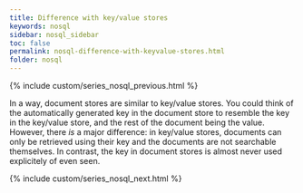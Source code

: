 ```yaml
---
title: Difference with key/value stores
keywords: nosql
sidebar: nosql_sidebar
toc: false
permalink: nosql-difference-with-keyvalue-stores.html
folder: nosql
---
```

{% include custom/series_nosql_previous.html %}

In a way, document stores are similar to key/value stores. You could think of the automatically generated key in the document store to resemble the key in the key/value store, and the rest of the document being the value. However, there _is_ a major difference: in key/value stores, documents can only be retrieved using their key and the documents are not searchable themselves. In contrast, the key in document stores is almost never used explicitely of even seen.

{% include custom/series_nosql_next.html %}
